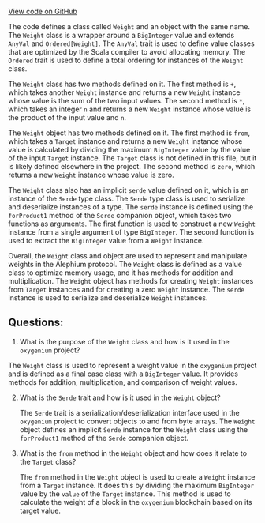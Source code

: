 [View code on GitHub](https://github.com/oxygenium/oxygenium/protocol/src/main/scala/org/oxygenium/protocol/model/Weight.scala)

The code defines a class called `Weight` and an object with the same name. The `Weight` class is a wrapper around a `BigInteger` value and extends `AnyVal` and `Ordered[Weight]`. The `AnyVal` trait is used to define value classes that are optimized by the Scala compiler to avoid allocating memory. The `Ordered` trait is used to define a total ordering for instances of the `Weight` class.

The `Weight` class has two methods defined on it. The first method is `+`, which takes another `Weight` instance and returns a new `Weight` instance whose value is the sum of the two input values. The second method is `*`, which takes an integer `n` and returns a new `Weight` instance whose value is the product of the input value and `n`.

The `Weight` object has two methods defined on it. The first method is `from`, which takes a `Target` instance and returns a new `Weight` instance whose value is calculated by dividing the maximum `BigInteger` value by the value of the input `Target` instance. The `Target` class is not defined in this file, but it is likely defined elsewhere in the project. The second method is `zero`, which returns a new `Weight` instance whose value is zero.

The `Weight` class also has an implicit `serde` value defined on it, which is an instance of the `Serde` type class. The `Serde` type class is used to serialize and deserialize instances of a type. The `serde` instance is defined using the `forProduct1` method of the `Serde` companion object, which takes two functions as arguments. The first function is used to construct a new `Weight` instance from a single argument of type `BigInteger`. The second function is used to extract the `BigInteger` value from a `Weight` instance.

Overall, the `Weight` class and object are used to represent and manipulate weights in the Alephium protocol. The `Weight` class is defined as a value class to optimize memory usage, and it has methods for addition and multiplication. The `Weight` object has methods for creating `Weight` instances from `Target` instances and for creating a zero `Weight` instance. The `serde` instance is used to serialize and deserialize `Weight` instances.
## Questions: 
 1. What is the purpose of the `Weight` class and how is it used in the `oxygenium` project?
   
   The `Weight` class is used to represent a weight value in the `oxygenium` project and is defined as a final case class with a `BigInteger` value. It provides methods for addition, multiplication, and comparison of weight values.

2. What is the `Serde` trait and how is it used in the `Weight` object?
   
   The `Serde` trait is a serialization/deserialization interface used in the `oxygenium` project to convert objects to and from byte arrays. The `Weight` object defines an implicit `Serde` instance for the `Weight` class using the `forProduct1` method of the `Serde` companion object.

3. What is the `from` method in the `Weight` object and how does it relate to the `Target` class?
   
   The `from` method in the `Weight` object is used to create a `Weight` instance from a `Target` instance. It does this by dividing the maximum `BigInteger` value by the `value` of the `Target` instance. This method is used to calculate the weight of a block in the `oxygenium` blockchain based on its target value.